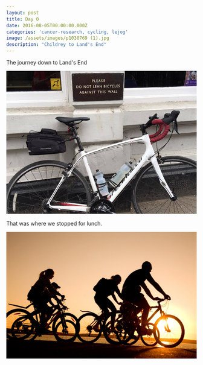 ```yaml
---
layout: post
title: Day 0
date: 2016-08-05T00:00:00.000Z
categories: 'cancer-research, cycling, lejog'
image: /assets/images/p1030769 (1).jpg
description: "Childrey to Land's End"
---
```



The journey down to Land's End

![](/uploads/versions/ruby---x----960-722x---.jpg)

That was where we stopped for lunch.

![](/uploads/versions/cycling---x----640-426x---.jpg)